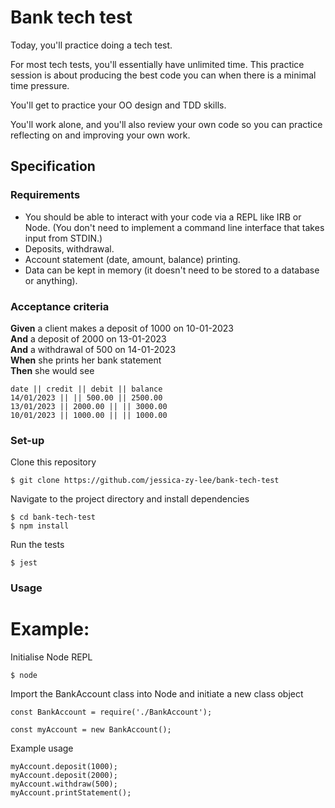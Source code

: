 # Bank tech test

Today, you'll practice doing a tech test.

For most tech tests, you'll essentially have unlimited time.  This practice session is about producing the best code you can when there is a minimal time pressure.

You'll get to practice your OO design and TDD skills.

You'll work alone, and you'll also review your own code so you can practice reflecting on and improving your own work.

## Specification

### Requirements

* You should be able to interact with your code via a REPL like IRB or Node.  (You don't need to implement a command line interface that takes input from STDIN.)
* Deposits, withdrawal.
* Account statement (date, amount, balance) printing.
* Data can be kept in memory (it doesn't need to be stored to a database or anything).

### Acceptance criteria

**Given** a client makes a deposit of 1000 on 10-01-2023  
**And** a deposit of 2000 on 13-01-2023  
**And** a withdrawal of 500 on 14-01-2023  
**When** she prints her bank statement  
**Then** she would see

```
date || credit || debit || balance
14/01/2023 || || 500.00 || 2500.00
13/01/2023 || 2000.00 || || 3000.00
10/01/2023 || 1000.00 || || 1000.00
```

### Set-up

Clone this repository
```
$ git clone https://github.com/jessica-zy-lee/bank-tech-test
```

Navigate to the project directory and install dependencies
```
$ cd bank-tech-test
$ npm install
```

Run the tests
```
$ jest
```

### Usage
# Example:

Initialise Node REPL
```
$ node
```

Import the BankAccount class into Node and initiate a new class object
```
const BankAccount = require('./BankAccount');

const myAccount = new BankAccount();
```

Example usage
```
myAccount.deposit(1000);
myAccount.deposit(2000);
myAccount.withdraw(500);
myAccount.printStatement();
```